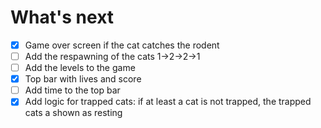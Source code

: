 
# What's next
- [x] Game over screen if the cat catches the rodent
- [ ] Add the respawning of the cats 1->2->2->1
- [ ] Add the levels to the game
- [x] Top bar with lives and score
- [ ] Add time to the top bar
- [x] Add logic for trapped cats: if at least a cat is not trapped, the trapped cats a shown as resting